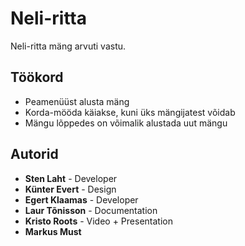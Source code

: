# Neli-ritta

Neli-ritta mäng arvuti vastu.

## Töökord

* Peamenüüst alusta mäng
* Korda-mööda käiakse, kuni üks mängijatest võidab
* Mängu lõppedes on võimalik alustada uut mängu

## Autorid

* **Sten Laht** - Developer
* **Künter Evert** - Design
* **Egert Klaamas** - Developer
* **Laur Tõnisson** - Documentation
* **Kristo Roots** - Video + Presentation
* **Markus Must** 
